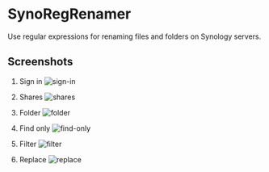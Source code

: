 # SynoRegRenamer

Use regular expressions for renaming files and folders on Synology servers.

## Screenshots

1. Sign in
![sign-in](https://raw.githubusercontent.com/lexhouk/synology/main/images/sign-in.png "Sign in")

1. Shares
![shares](https://raw.githubusercontent.com/lexhouk/synology/main/images/shares.png "Shares")

1. Folder
![folder](https://raw.githubusercontent.com/lexhouk/synology/main/images/folder.png "Folder")

1. Find only
![find-only](https://raw.githubusercontent.com/lexhouk/synology/main/images/find-only.png "Find only")

1. Filter
![filter](https://raw.githubusercontent.com/lexhouk/synology/main/images/filter.png "Filter")

1. Replace
![replace](https://raw.githubusercontent.com/lexhouk/synology/main/images/replace.png "Replace")
